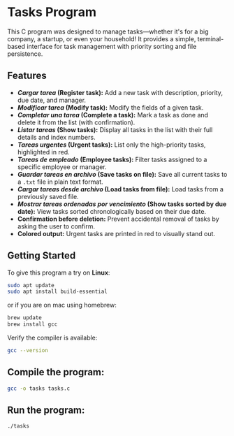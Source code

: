 # Tasks Program

This C program was designed to manage tasks—whether it's for a big company, a startup, or even your household! It provides a simple, terminal-based interface for task management with priority sorting and file persistence.

## Features

- **_Cargar tarea_ (Register task):** Add a new task with description, priority, due date, and manager.
- **_Modificar tarea_ (Modify task):** Modify the fields of a given task.
- **_Completar una tarea_ (Complete a task):** Mark a task as done and delete it from the list (with confirmation).
- **_Listar tareas_ (Show tasks):** Display all tasks in the list with their full details and index numbers.
- **_Tareas urgentes_ (Urgent tasks):** List only the high-priority tasks, highlighted in red.
- **_Tareas de empleado_ (Employee tasks):** Filter tasks assigned to a specific employee or manager.
- **_Guardar tareas en archivo_ (Save tasks on file):** Save all current tasks to a `.txt` file in plain text format.
- **_Cargar tareas desde archivo_ (Load tasks from file):** Load tasks from a previously saved file.
- **_Mostrar tareas ordenadas por vencimiento_ (Show tasks sorted by due date):** View tasks sorted chronologically based on their due date.
- **Confirmation before deletion:** Prevent accidental removal of tasks by asking the user to confirm.
- **Colored output:** Urgent tasks are printed in red to visually stand out.

## Getting Started

To give this program a try on **Linux**:

```bash
sudo apt update
sudo apt install build-essential
```
or if you are on mac using homebrew:
  
```bash
brew update
brew install gcc
```
Verify the compiler is available:
  
```bash
gcc --version
```

## Compile the program:
  
```bash
gcc -o tasks tasks.c
```

## Run the program:
  
```bash
./tasks
```